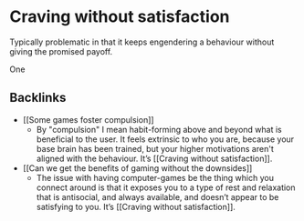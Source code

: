 # Craving without satisfaction
Typically problematic in that it keeps engendering a behaviour without giving the promised payoff.

One

## Backlinks
* [[Some games foster compulsion]]
	* By "compulsion" I mean habit-forming above and beyond what is beneficial to the user. It feels extrinsic to who you are, because your base brain has been trained, but your higher motivations aren't aligned with the behaviour. It’s [[Craving without satisfaction]].
* [[Can we get the benefits of gaming without the downsides]]
	* The issue with having computer-games be the thing which you connect around is that it exposes you to a type of rest and relaxation that is antisocial, and always available, and doesn’t appear to be satisfying to you. It’s [[Craving without satisfaction]].

<!-- {BearID:A879E372-4DE6-45F9-8FFB-566F8C0C14F0-21973-000004E38E1B1A7C} -->
